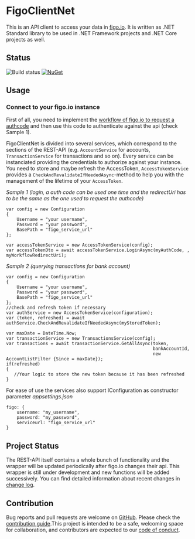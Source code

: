 ﻿# FigoClientNet

This is an API client to access your data in [figo.io](https://www.figo.io/). It is written as .NET Standard library to be used in .NET Framework projects and .NET Core projects as well. 

## Status

![Build status](https://travis-ci.org/paulbecker/FigoClientNet.svg?branch=master)
[![NuGet](https://img.shields.io/nuget/dt/PaulBecker.FigoClientNet.svg)](https://www.nuget.org/packages/TaurusSoftware.BillomatNet/)

## Usage

### Connect to your figo.io instance

First of all, you need to implement the [workflow of figo.io to request a authcode](http://docs.figo.io/regshield/ongoing-ais.html#section/Introduction/Connecting-a-financial-source) and then use this code to authenticate against the api (check Sample 1).

FigoClientNet is divided into several services, which correspond to the sections of the REST-API (e.g. `AccountService` for accounts, `TransactionService` for transactions and so on). 
Every service can be instanciated providing the credentials to authorize against your instance. 
You need to store and maybe refresh the AccessToken, `AccessTokenService` provides a `CheckAndRevalidateIfNeededAsync`-method to help you with the management of the lifetime of your `AccessToken`.
 
*Sample 1 (login, a auth code can be used one time and the redirectUri has to be the same as the one used to request the authcode)*
```
var config = new Configuration
{
    Username = "your username",
    Password = "your password",
    BasePath = "figo_service_url" 
};

var accessTokenService = new AccessTokenService(config);
var accessTokenDto = await accessTokenService.LoginAsync(myAuthCode, , myWorkflowRedirectUri);
```

*Sample 2 (querying transactions for bank account)*
```
var config = new Configuration
{
    Username = "your username",
    Password = "your password",
    BasePath = "figo_service_url" 
};
//check and refresh token if necessary
var authService = new AccessTokenService(configuration);
var (token, refreshed) = await authService.CheckAndRevalidateIfNeededAsync(myStoredToken);

var maxDate = DateTime.Now;
var transactionService = new TransactionsService(config);
var transactions = await transactionService.GetAllAsync(token,
                                                        bankAccountId,
                                                        new AccountListFilter {Since = maxDate});
if(refreshed)
{
   //Your logic to store the new token because it has been refreshed
}
```

For ease of use the services also support IConfiguration as constructor parameter
*appsettings.json*
```
figo: {
    username: "my_username",
    password: "my_password",
    serviceurl: "figo_service_url"
}
```

## Project Status

The REST-API itself contains a whole bunch of functionality and the wrapper will be updated periodically after figo.io changes their api. This wrapper is still under development and new functions will be added 
successively. You can find detailed information about recent changes in [change log](CHANGELOG.md).

## Contribution

Bug reports and pull requests are welcome on [GitHub](https://github.com/DevelappersGmbH/FigoClientNet). Please check the [contribution guide](CONTRIBUTING.md).This project is intended to be a safe, welcoming space for collaboration, and contributors are expected to our [code of conduct](CODE_OF_CONDUCT.md).